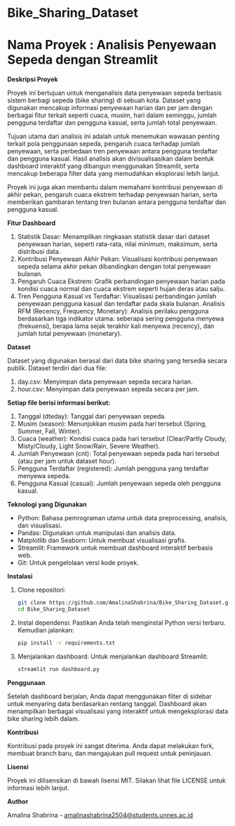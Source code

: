 # Bike_Sharing_Dataset
# Nama Proyek : **Analisis Penyewaan Sepeda dengan Streamlit**

**Deskripsi Proyek**

Proyek ini bertujuan untuk menganalisis data penyewaan sepeda berbasis sistem berbagi sepeda (bike sharing) di sebuah kota. Dataset yang digunakan mencakup informasi penyewaan harian dan per jam dengan berbagai fitur terkait seperti cuaca, musim, hari dalam seminggu, jumlah pengguna terdaftar dan pengguna kasual, serta jumlah total penyewaan.

Tujuan utama dari analisis ini adalah untuk menemukan wawasan penting terkait pola penggunaan sepeda, pengaruh cuaca terhadap jumlah penyewaan, serta perbedaan tren penyewaan antara pengguna terdaftar dan pengguna kasual. Hasil analisis akan divisualisasikan dalam bentuk dashboard interaktif yang dibangun menggunakan Streamlit, serta mencakup beberapa filter data yang memudahkan eksplorasi lebih lanjut.

Proyek ini juga akan membantu dalam memahami kontribusi penyewaan di akhir pekan, pengaruh cuaca ekstrem terhadap penyewaan harian, serta memberikan gambaran tentang tren bulanan antara pengguna terdaftar dan pengguna kasual.

**Fitur Dashboard**
1. Statistik Dasar: Menampilkan ringkasan statistik dasar dari dataset penyewaan harian, seperti rata-rata, nilai minimum, maksimum, serta distribusi data.
2. Kontribusi Penyewaan Akhir Pekan: Visualisasi kontribusi penyewaan sepeda selama akhir pekan dibandingkan dengan total penyewaan bulanan.
3. Pengaruh Cuaca Ekstrem: Grafik perbandingan penyewaan harian pada kondisi cuaca normal dan cuaca ekstrem seperti hujan deras atau salju.
4. Tren Pengguna Kasual vs Terdaftar: Visualisasi perbandingan jumlah penyewaan pengguna kasual dan terdaftar pada skala bulanan.
Analisis RFM (Recency, Frequency, Monetary): Analisis perilaku pengguna berdasarkan tiga indikator utama: seberapa sering pengguna menyewa (frekuensi), berapa lama sejak terakhir kali menyewa (recency), dan jumlah total penyewaan (monetary).

**Dataset**

Dataset yang digunakan berasal dari data bike sharing yang tersedia secara publik. Dataset terdiri dari dua file:
1. day.csv: Menyimpan data penyewaan sepeda secara harian.
2. hour.csv: Menyimpan data penyewaan sepeda secara per jam.

**Setiap file berisi informasi berikut:**
1. Tanggal (dteday): Tanggal dari penyewaan sepeda.
2. Musim (season): Menunjukkan musim pada hari tersebut (Spring, Summer, Fall, Winter).
3. Cuaca (weather): Kondisi cuaca pada hari tersebut (Clear/Partly Cloudy, Misty/Cloudy, Light Snow/Rain, Severe Weather).
4. Jumlah Penyewaan (cnt): Total penyewaan sepeda pada hari tersebut (atau per jam untuk dataset hour).
5. Pengguna Terdaftar (registered): Jumlah pengguna yang terdaftar menyewa sepeda.
6. Pengguna Kasual (casual): Jumlah penyewaan sepeda oleh pengguna kasual.

**Teknologi yang Digunakan**
- Python: Bahasa pemrograman utama untuk data preprocessing, analisis, dan visualisasi.
- Pandas: Digunakan untuk manipulasi dan analisis data.
- Matplotlib dan Seaborn: Untuk membuat visualisasi grafis.
- Streamlit: Framework untuk membuat dashboard interaktif berbasis web.
- Git: Untuk pengelolaan versi kode proyek.

**Instalasi**
1. Clone repositori:
   ```bash
   git clone https://github.com/AmalinaShabrina/Bike_Sharing_Dataset.git
   cd Bike_Sharing_Dataset

3. Instal dependensi: Pastikan Anda telah menginstal Python versi terbaru. Kemudian jalankan:
   ```bash
   pip install -r requirements.txt

5. Menjalankan dashboard: Untuk menjalankan dashboard Streamlit:
   ```bash
   streamlit run dashboard.py

**Penggunaan**

Setelah dashboard berjalan, Anda dapat menggunakan filter di sidebar untuk menyaring data berdasarkan rentang tanggal. Dashboard akan menampilkan berbagai visualisasi yang interaktif untuk mengeksplorasi data bike sharing lebih dalam.

**Kontribusi**

Kontribusi pada proyek ini sangat diterima. Anda dapat melakukan fork, membuat branch baru, dan mengajukan pull request untuk peninjauan.

**Lisensi**

Proyek ini dilisensikan di bawah lisensi MIT. Silakan lihat file LICENSE untuk informasi lebih lanjut.

**Author**

Amalina Shabrina - [amalinashabrina2504@students.unnes.ac.id](mailto:amalinashabrina2504@students.unnes.ac.id)

